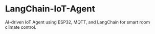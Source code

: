 # LangChain-IoT-Agent
AI-driven IoT Agent using ESP32, MQTT, and LangChain for smart room climate control.
